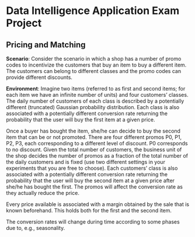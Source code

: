 # Data Intelligence Application Exam Project

## Pricing and Matching

**Scenario**: Consider the scenario in which a shop has a number of promo codes to incentivize the customers that buy an item to buy a different item. The customers can belong to different classes and the promo codes can provide different discounts.

**Environment**: Imagine two items (referred to as first and second items; for each item we have an infinite number of units) and four customers’ classes. The daily number of customers of each class is described by a potentially different (truncated) Gaussian probability distribution. Each class is also associated with a potentially different conversion rate returning the probability that the user will buy the first item at a given price.

Once a buyer has bought the item, she/he can decide to buy the second item that can be or not promoted. There are four different promos P0, P1, P2, P3, each corresponding to a different level of discount. P0 corresponds to no discount. Given the total number of customers, the business unit of the shop decides the number of promos as a fraction of the total number of the daily customers and is fixed (use two different settings in your experiments that you are free to choose). Each customers’ class is also associated with a potentially different conversion rate returning the probability that the user will buy the second item at a given price after she/he has bought the first. The promos will affect the conversion rate as they actually reduce the price. 

Every price available is associated with a margin obtained by the sale that is known beforehand. This holds both for the first and the second item. 

The conversion rates will change during time according to some phases due to, e.g., seasonality.
